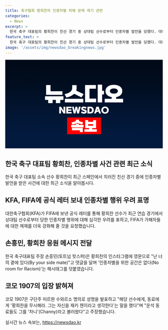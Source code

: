 ```yaml
---
title: 축구협회 황희찬의 인종차별 피해 문제 제기 관련
categories:
  - News
excerpt: >
  한국 축구 대표팀의 황희찬이 친선 경기 중 상대팀 선수로부터 인종차별 발언을 당했다. 대한축구협회는 FIFA에 공식 레터를 보내 가해자에 대한 강화된 제재를 요청했다. 손흥민은 황희찬을 응원하는 댓글을 달며 인종차별에 반대했다. 반면 코모 1907은 황희찬을 비하한 발언이 아니라 주장하고 있지만, 상황은 계속 발전 중이다. (단어 수: 77, 문자 수: 445)
feature_text: >
  한국 축구 대표팀의 황희찬이 친선 경기 중 상대팀 선수로부터 인종차별 발언을 당했다. 대한축구협회는 FIFA에 공식 레터를 보내 가해자에 대한 강화된 제재를 요청했다. 손흥민은 황희찬을 응원하는 댓글을 달며 인종차별에 반대했다. 반면 코모 1907은 황희찬을 비하한 발언이 아니라 주장하고 있지만, 상황은 계속 발전 중이다. (단어 수: 77, 문자 수: 445)
image: '/assets/img/newsdao_breakingnews.jpg'
---
```


<p><img src="/assets/img/newsdao_breakingnews.jpg" alt="cryptoinkorea 속보" /></p>

<h2 data-ke-size="size26">한국 축구 대표팀 황희찬, 인종차별 사건 관련 최근 소식</h2>

<p data-ke-size="size16">한국 축구 대표팀 소속 선수 황희찬이 최근 스페인에서 치러진 친선 경기 중에 인종차별 발언을 받은 사건에 대한 최근 소식을 알아봅시다.</p>

<h2 data-ke-size="size24">KFA, FIFA에 공식 레터 보내 인종차별 행위 우려 표명</h2>

<p data-ke-size="size16">대한축구협회(KFA)가 FIFA에 보낸 공식 레터를 통해 황희찬 선수가 최근 연습 경기에서 상대팀 선수로부터 당한 인종차별 행위에 대해 심각한 우려를 표하고, FIFA가 가해자들에 대한 제재를 더욱 강화해 줄 것을 요청했습니다.</p>

<h2 data-ke-size="size24">손흥민, 황희찬 응원 메시지 전달</h2>

<p data-ke-size="size16">한국 축구대표팀 주장 손흥민(토트넘 핫스퍼)은 황희찬의 인스타그램에 영문으로 "난 너의 곁에 있다(By your side mate)"고 댓글을 달며 '인종차별을 위한 공간은 없다(No room for Racism)'는 해시태그를 덧붙였습니다.</p>

<h2 data-ke-size="size24">코모 1907의 입장 밝혀져</h2>

<p data-ke-size="size16">코모 1907은 구단주 미르완 수와르소 명의로 성명을 발표하고 "해당 선수에게, 동료에게 '황희찬을 무시해라. 그는 자신을 재키 챈이라고 생각한다'는 말을 했다"며 "운석 동료들도 그를 '차니'(Channy)라고 불러왔다"고 주장했습니다.</p>
실시간 뉴스 속보는, <a href="https://newsdao.kr" rel="dofollow">https://newsdao.kr</a>


